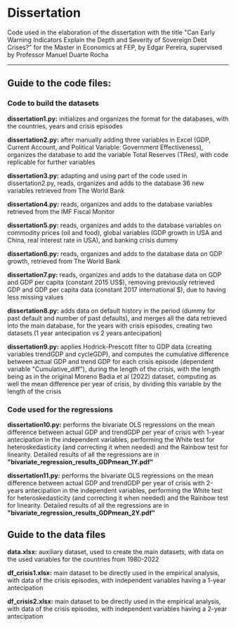 # Dissertation
Code used in the elaboration of the dissertation with the title "Can Early Warning Indicators Explain the Depth and Severity of Sovereign Debt Crises?" for the Master in Economics at FEP, by Edgar Pereira, supervised by Professor Manuel Duarte Rocha

--------------------------------------------------------------------------------------------------------------------------------------------

## Guide to the code files:

### Code to build the datasets

 **dissertation1.py:** initializes and organizes the format for the databases, with the countries, years and crisis episodes

 **dissertation2.py:** after manually adding three variables in Excel (GDP, Current Account, and Political Variable: Government Effectiveness), organizes the database to add the variable Total Reserves (TRes), with code replicable for further variables

 **dissertation3.py:** adapting and using part of the code used in dissertation2.py, reads, organizes and adds to the database 36 new variables retrieved from The World Bank

 **dissertation4.py:** reads, organizes and adds to the database variables retrieved from the IMF Fiscal Monitor

 **dissertation5.py:** reads, organizes and adds to the database variables on commodity prices (oil and food), global variables (GDP growth in USA and China, real interest rate in USA), and banking crisis dummy

 **dissertation6.py:** reads, organizes and adds to the database data on GDP growth, retrieved from The World Bank

**dissertation7.py:** reads, organizes and adds to the database data on GDP and GDP per capita (constant 2015 US$), removing previously retrieved GDP and GDP per capita data (constant 2017 international $), due to having less missing values

 **dissertation8.py:** adds data on default history in the period (dummy for past default and number of past defaults), and merges all the data retrieved into the main database, for the years with crisis episodes, creating two datasets (1 year antecipation vs 2 years antecipation)

 **dissertation9.py:** applies Hodrick-Prescott filter to GDP data (creating variables trendGDP and cycleGDP), and computes the cumulative difference between actual GDP and trend GDP for each crisis episode (dependent variable "Cumulative_diff"), during the length of the crisis, with the length being as in the original Moreno Badia et al (2022) dataset, computing as well the mean difference per year of crisis, by dividing this variable by the length of the crisis

 ### Code used for the regressions

 **dissertation10.py:** performs the bivariate OLS regressions on the mean difference between actual GDP and trendGDP per year of crisis with 1-year antecipation in the independent variables, performing the White test for heteroskedasticity (and correcting it when needed) and the Rainbow test for linearity. Detailed results of all the regressions are in **"bivariate_regression_results_GDPmean_1Y.pdf"**

 **dissertation11.py:** performs the bivariate OLS regressions on the mean difference between actual GDP and trendGDP per year of crisis with 2-years antecipation in the independent variables, performing the White test for heteroskedasticity (and correcting it when needed) and the Rainbow test for linearity. Detailed results of all the regressions are in **"bivariate_regression_results_GDPmean_2Y.pdf"**

 ## Guide to the data files

 **data.xlsx:** auxiliary dataset, used to create the main datasets, with data on the used variables for the countries from 1980-2022

**df_crisis1.xlsx:** main dataset to be directly used in the empirical analysis, with data of the crisis episodes, with independent variables having a 1-year antecipation

**df_crisis2.xlsx:** main dataset to be directly used in the empirical analysis, with data of the crisis episodes, with independent variables having a 2-year antecipation



